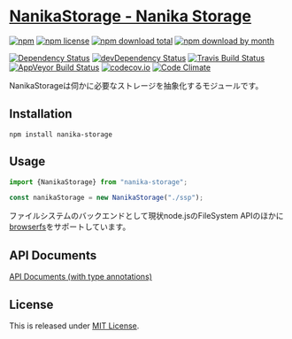 [NanikaStorage - Nanika Storage](https://github.com/Ikagaka/NanikaStorage)
==========================

[![npm](https://img.shields.io/npm/v/nanika-storage.svg)](https://www.npmjs.com/package/nanika-storage)
[![npm license](https://img.shields.io/npm/l/nanika-storage.svg)](https://www.npmjs.com/package/nanika-storage)
[![npm download total](https://img.shields.io/npm/dt/nanika-storage.svg)](https://www.npmjs.com/package/nanika-storage)
[![npm download by month](https://img.shields.io/npm/dm/nanika-storage.svg)](https://www.npmjs.com/package/nanika-storage)

[![Dependency Status](https://david-dm.org/Ikagaka/NanikaStorage.svg)](https://david-dm.org/Ikagaka/NanikaStorage)
[![devDependency Status](https://david-dm.org/Ikagaka/NanikaStorage/dev-status.svg)](https://david-dm.org/Ikagaka/NanikaStorage#info=devDependencies)
[![Travis Build Status](https://travis-ci.org/Ikagaka/NanikaStorage.svg)](https://travis-ci.org/Ikagaka/NanikaStorage)
[![AppVeyor Build Status](https://ci.appveyor.com/api/projects/status/github/Ikagaka/NanikaStorage?svg=true)](https://ci.appveyor.com/project/Narazaka/nanikastorage)
[![codecov.io](https://codecov.io/github/Ikagaka/NanikaStorage/coverage.svg?branch=master)](https://codecov.io/github/Ikagaka/NanikaStorage?branch=master)
[![Code Climate](https://codeclimate.com/github/Ikagaka/NanikaStorage/badges/gpa.svg)](https://codeclimate.com/github/Ikagaka/NanikaStorage)

NanikaStorageは伺かに必要なストレージを抽象化するモジュールです。

Installation
--------------------------

```
npm install nanika-storage
```

Usage
--------------------------

```javascript
import {NanikaStorage} from "nanika-storage";

const nanikaStorage = new NanikaStorage("./ssp");
```

ファイルシステムのバックエンドとして現状node.jsのFileSystem APIのほかに[browserfs](https://github.com/jvilk/BrowserFS)をサポートしています。

API Documents
--------------------------

[API Documents (with type annotations)](https://ikagaka.github.io/NanikaStorage/index.html)

License
--------------------------

This is released under [MIT License](http://narazaka.net/license/MIT?2016).
